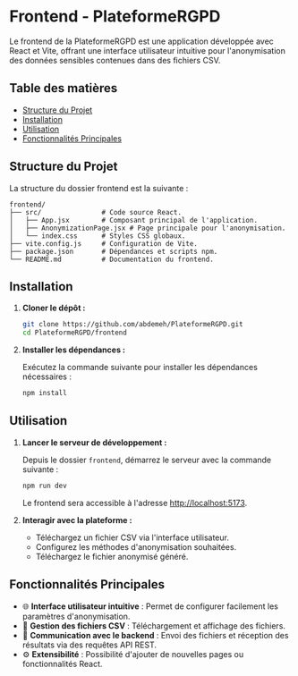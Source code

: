 # Frontend - PlateformeRGPD

Le frontend de la PlateformeRGPD est une application développée avec React et Vite, offrant une interface utilisateur intuitive pour l'anonymisation des données sensibles contenues dans des fichiers CSV.

## Table des matières

- [Structure du Projet](#structure-du-projet)
- [Installation](#installation)
- [Utilisation](#utilisation)
- [Fonctionnalités Principales](#fonctionnalités-principales)

## Structure du Projet

La structure du dossier frontend est la suivante :

```
frontend/
├── src/               # Code source React.
│   ├── App.jsx        # Composant principal de l'application.
│   ├── AnonymizationPage.jsx # Page principale pour l'anonymisation.
│   └── index.css      # Styles CSS globaux.
├── vite.config.js     # Configuration de Vite.
├── package.json       # Dépendances et scripts npm.
└── README.md          # Documentation du frontend.
```

## Installation

1. **Cloner le dépôt :**

    ```bash
    git clone https://github.com/abdemeh/PlateformeRGPD.git
    cd PlateformeRGPD/frontend
    ```

2. **Installer les dépendances :**

    Exécutez la commande suivante pour installer les dépendances nécessaires :

    ```bash
    npm install
    ```

## Utilisation

1. **Lancer le serveur de développement :**

    Depuis le dossier `frontend`, démarrez le serveur avec la commande suivante :

    ```bash
    npm run dev
    ```

    Le frontend sera accessible à l'adresse [http://localhost:5173](http://localhost:5173).

2. **Interagir avec la plateforme :**

    - Téléchargez un fichier CSV via l'interface utilisateur.
    - Configurez les méthodes d'anonymisation souhaitées.
    - Téléchargez le fichier anonymisé généré.

## Fonctionnalités Principales

- 🌐 **Interface utilisateur intuitive** : Permet de configurer facilement les paramètres d'anonymisation.
- 📂 **Gestion des fichiers CSV** : Téléchargement et affichage des fichiers.
- 🔄 **Communication avec le backend** : Envoi des fichiers et réception des résultats via des requêtes API REST.
- ⚙️ **Extensibilité** : Possibilité d'ajouter de nouvelles pages ou fonctionnalités React.